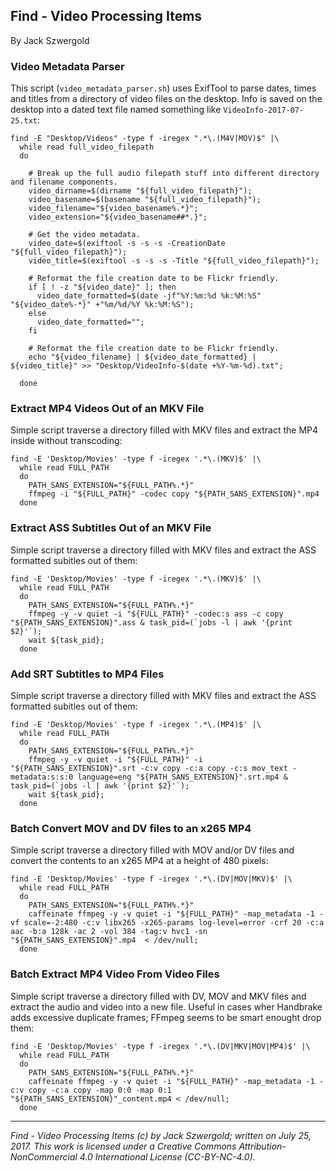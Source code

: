 ## Find - Video Processing Items

By Jack Szwergold

### Video Metadata Parser

This script (`video_metadata_parser.sh`) uses ExifTool to parse dates, times and titles from a directory of video files on the desktop. Info is saved on the desktop into a dated text file named something like `VideoInfo-2017-07-25.txt`:

	find -E "Desktop/Videos" -type f -iregex ".*\.(M4V|MOV)$" |\
	  while read full_video_filepath
	  do

	    # Break up the full audio filepath stuff into different directory and filename components.
	    video_dirname=$(dirname "${full_video_filepath}");
	    video_basename=$(basename "${full_video_filepath}");
	    video_filename="${video_basename%.*}";
	    video_extension="${video_basename##*.}";

	    # Get the video metadata.
	    video_date=$(exiftool -s -s -s -CreationDate "${full_video_filepath}");
	    video_title=$(exiftool -s -s -s -Title "${full_video_filepath}");

	    # Reformat the file creation date to be Flickr friendly.
	    if [ ! -z "${video_date}" ]; then
	      video_date_formatted=$(date -jf"%Y:%m:%d %k:%M:%S" "${video_date%-*}" +"%m/%d/%Y %k:%M:%S");
	    else
	      video_date_formatted="";
	    fi

	    # Reformat the file creation date to be Flickr friendly.
	    echo "${video_filename} | ${video_date_formatted} | ${video_title}" >> "Desktop/VideoInfo-$(date +%Y-%m-%d).txt";

	  done

### Extract MP4 Videos Out of an MKV File

Simple script traverse a directory filled with MKV files and extract the MP4 inside without transcoding:

	find -E 'Desktop/Movies' -type f -iregex '.*\.(MKV)$' |\
	  while read FULL_PATH
	  do
	    PATH_SANS_EXTENSION="${FULL_PATH%.*}"
	    ffmpeg -i "${FULL_PATH}" -codec copy "${PATH_SANS_EXTENSION}".mp4
	  done

### Extract ASS Subtitles Out of an MKV File

Simple script traverse a directory filled with MKV files and extract the ASS formatted subitles out of them:

	find -E 'Desktop/Movies' -type f -iregex '.*\.(MKV)$' |\
	  while read FULL_PATH
	  do
	    PATH_SANS_EXTENSION="${FULL_PATH%.*}"
	    ffmpeg -y -v quiet -i "${FULL_PATH}" -codec:s ass -c copy "${PATH_SANS_EXTENSION}".ass & task_pid=(`jobs -l | awk '{print $2}'`);
	    wait ${task_pid};
	  done

### Add SRT Subtitles to MP4 Files

Simple script traverse a directory filled with MKV files and extract the ASS formatted subitles out of them:

	find -E 'Desktop/Movies' -type f -iregex '.*\.(MP4)$' |\
	  while read FULL_PATH
	  do
	    PATH_SANS_EXTENSION="${FULL_PATH%.*}"
	    ffmpeg -y -v quiet -i "${FULL_PATH}" -i "${PATH_SANS_EXTENSION}".srt -c:v copy -c:a copy -c:s mov_text -metadata:s:s:0 language=eng "${PATH_SANS_EXTENSION}".srt.mp4 & task_pid=(`jobs -l | awk '{print $2}'`);
	    wait ${task_pid};
	  done    

### Batch Convert MOV and DV files to an x265 MP4

Simple script traverse a directory filled with MOV and/or DV files and convert the contents to an x265 MP4 at a height of 480 pixels:

	find -E 'Desktop/Movies' -type f -iregex '.*\.(DV|MOV|MKV)$' |\
	  while read FULL_PATH
	  do
	    PATH_SANS_EXTENSION="${FULL_PATH%.*}"
	    caffeinate ffmpeg -y -v quiet -i "${FULL_PATH}" -map_metadata -1 -vf scale=-2:480 -c:v libx265 -x265-params log-level=error -crf 20 -c:a aac -b:a 128k -ac 2 -vol 384 -tag:v hvc1 -sn "${PATH_SANS_EXTENSION}".mp4  < /dev/null;
	  done

### Batch Extract MP4 Video From Video Files

Simple script traverse a directory filled with DV, MOV and MKV files and extract the audio and video into a new file. Useful in cases wher Handbrake adds excessive duplicate frames; FFmpeg seems to be smart enought drop them:

	find -E 'Desktop/Movies' -type f -iregex '.*\.(DV|MKV|MOV|MP4)$' |\
	  while read FULL_PATH
	  do
	    PATH_SANS_EXTENSION="${FULL_PATH%.*}"
	    caffeinate ffmpeg -y -v quiet -i "${FULL_PATH}" -map_metadata -1 -c:v copy -c:a copy -map 0:0 -map 0:1 "${PATH_SANS_EXTENSION}"_content.mp4 < /dev/null;
	  done


***

*Find - Video Processing Items (c) by Jack Szwergold; written on July 25, 2017. This work is licensed under a Creative Commons Attribution-NonCommercial 4.0 International License (CC-BY-NC-4.0).*
